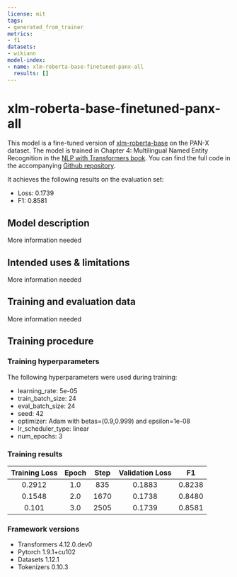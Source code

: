 ```yaml
---
license: mit
tags:
- generated_from_trainer
metrics:
- f1
datasets:
- wikiann
model-index:
- name: xlm-roberta-base-finetuned-panx-all
  results: []
---
```


<!-- This model card has been generated automatically according to the information the Trainer had access to. You
should probably proofread and complete it, then remove this comment. -->

# xlm-roberta-base-finetuned-panx-all

This model is a fine-tuned version of [xlm-roberta-base](https://huggingface.co/xlm-roberta-base) on the PAN-X dataset. The model is trained in Chapter 4: Multilingual Named Entity Recognition in the [NLP with Transformers book](https://learning.oreilly.com/library/view/natural-language-processing/9781098103231/). You can find the full code in the accompanying [Github repository](https://github.com/nlp-with-transformers/notebooks/blob/main/04_multilingual-ner.ipynb).

It achieves the following results on the evaluation set:
- Loss: 0.1739
- F1: 0.8581

## Model description

More information needed

## Intended uses & limitations

More information needed

## Training and evaluation data

More information needed

## Training procedure

### Training hyperparameters

The following hyperparameters were used during training:
- learning_rate: 5e-05
- train_batch_size: 24
- eval_batch_size: 24
- seed: 42
- optimizer: Adam with betas=(0.9,0.999) and epsilon=1e-08
- lr_scheduler_type: linear
- num_epochs: 3

### Training results

| Training Loss | Epoch | Step | Validation Loss | F1     |
|:-------------:|:-----:|:----:|:---------------:|:------:|
| 0.2912        | 1.0   | 835  | 0.1883          | 0.8238 |
| 0.1548        | 2.0   | 1670 | 0.1738          | 0.8480 |
| 0.101         | 3.0   | 2505 | 0.1739          | 0.8581 |


### Framework versions

- Transformers 4.12.0.dev0
- Pytorch 1.9.1+cu102
- Datasets 1.12.1
- Tokenizers 0.10.3
